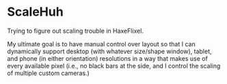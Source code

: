 # ScaleHuh
Trying to figure out scaling trouble in HaxeFlixel.

My ultimate goal is to have manual control over layout so that I can dynamically support desktop (with whatever size/shape window), tablet, and phone (in either orientation) resolutions in a way that makes use of every available pixel (i.e., no black bars at the side, and I control the scaling of multiple custom cameras.)
